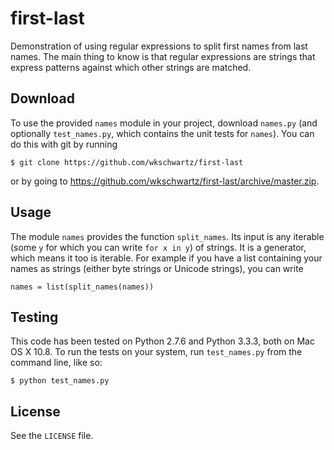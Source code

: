 first-last
==========

Demonstration of using regular expressions to split first names from last
names. The main thing to know is that regular expressions are strings that
express patterns against which other strings are matched.

Download
--------

To use the provided `names` module in your project, download `names.py` (and
optionally `test_names.py`, which contains the unit tests for `names`). You can
do this with git by running

    $ git clone https://github.com/wkschwartz/first-last

or by going to https://github.com/wkschwartz/first-last/archive/master.zip.

Usage
-----

The module `names` provides the function `split_names`. Its input is any
iterable (some `y` for which you can write `for x in y`) of strings. It is a
generator, which means it too is iterable. For example if you have a list
containing your names as strings (either byte strings or Unicode strings), you
can write

    names = list(split_names(names))

Testing
-------

This code has been tested on Python 2.7.6 and Python 3.3.3, both on Mac OS X
10.8. To run the tests on your system, run `test_names.py` from the command
line, like so:

    $ python test_names.py

License
-------

See the `LICENSE` file.